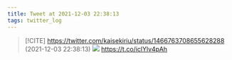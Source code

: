 ```yaml
---
title: Tweet at 2021-12-03 22:38:13
tags: twitter_log
---
```


> [!CITE] https://twitter.com/kaisekiriu/status/1466763708655628288 (2021-12-03 22:38:13)
> ![](https://twitter.com/kaisekiriu/status/1466763708655628288)
> https://t.co/iclYlv4pAh
